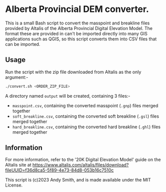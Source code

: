 # Alberta Provincial DEM converter.

This is a small Bash script to convert the masspoint and breakline files provided by Altalis of the Alberta Provincial Digital Elevation Model. The format these are provided in can't be imported directly into many GIS applications such as QGIS, so this script converts them into CSV files that can be imported.

## Usage

Run the script with the zip file downloaded from Altalis as the only argument:-

```sh
./convert.sh <ORDER_ZIP_FILE>
```

A directory named `output` will be created, containing 3 files:-
* `masspoint.csv`, containing the converted masspoint (`.gnp`) files merged together
* `soft_breakline.csv`, containing the converted soft breakline (`.gsl`) files merged together
* `hard_breakline.csv`, containing the converted hard breakline (`.ghl`) files merged together

## Information
For more information, refer to the '20K Digital Elevation Model' guide on the Altalis site at https://www.altalis.com/altalis/files/download?fileUUID=f36d8ca5-5f89-4e73-84d8-053b16c7510c

This script is (c)2023 Andy Smith, and is made available under the MIT License.
